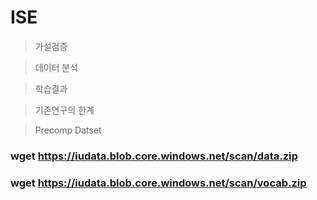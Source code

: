 # ISE

>가설검증

>데이터 분석

>학습결과



>기존연구의 한계


>Precomp Datset

### wget https://iudata.blob.core.windows.net/scan/data.zip

### wget https://iudata.blob.core.windows.net/scan/vocab.zip


